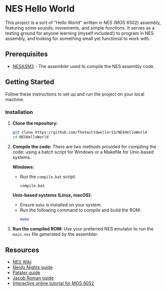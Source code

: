 # NES Hello World

This project is a sort of "Hello World" written in NES (MOS 6502) assembly, featuring some sounds, movements, and simple functions. It serves as a testing ground for anyone learning (myself included!) to program in NES assembly, and looking for something small yet functional to work with.

## Prerequisites

- [NESASM3](https://github.com/camsaul/nesasm) - The assembler used to compile the NES assembly code.

## Getting Started
Follow these instructions to set up and run the project on your local machine.

### Installation

1. **Clone the repository:**
    ```sh
    git clone https://github.com/TheVaultdweller13/NESHelloWorld
    cd NESHelloWorld
    ```

2. **Compile the code:**
    There are two methods provided for compiling the code: using a batch script for Windows or a Makefile for Unix-based systems.

    **Windows:**
    - Run the `compile.bat` script:
        ```sh
        compile.bat
        ```

    **Unix-based systems (Linux, macOS):**
    - Ensure `make` is installed on your system.
    - Run the following command to compile and build the ROM:
        ```sh
        make
        ```

3. **Run the compiled ROM:**
    Use your preferred NES emulator to run the `main.nes` file generated by the assembler.

## Resources
* [NES Wiki](https://www.nesdev.org/wiki/Nesdev_Wiki)
* [Nerdy Nights guide](https://nerdy-nights.nes.science/#overview)
* [Patater guide](https://www.patater.com/gbaguy/nesasm.htm)
* [Jacob Roman guide](https://www.vbforums.com/showthread.php?858389-NES-6502-Programming-Tutorial-Part-1-Getting-Started)
* [Interactive online tutorial for MOS 6052](https://skilldrick.github.io/easy6502/)

